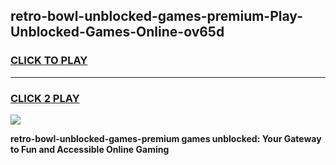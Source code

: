 
## retro-bowl-unblocked-games-premium-Play-Unblocked-Games-Online-ov65d
<h3>
<a href="https://premium76.site?title=retro-bowl-unblocked-games-premium&ref=24A">CLICK TO PLAY</a></h3>
<hr>

<h3>
<a href="https://premium76.site?title=retro-bowl-unblocked-games-premium&ref=24A">CLICK 2 PLAY</a>
  
</h3>

<a href="https://premium76.site?title=retro-bowl-unblocked-games-premium&ref=24A"><img src="https://clearcache.store/games.png"></a>


**retro-bowl-unblocked-games-premium games unblocked: Your Gateway to Fun and Accessible Online Gaming**
